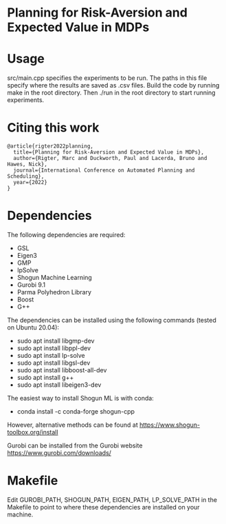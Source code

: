 # Planning for Risk-Aversion and Expected Value in MDPs

# Usage
src/main.cpp specifies the experiments to be run. The paths in this file specify where the results are saved as .csv files. Build the code by running make in the root directory. Then ./run in the root directory to start running experiments.

# Citing this work
```
@article{rigter2022planning,
  title={Planning for Risk-Aversion and Expected Value in MDPs},
  author={Rigter, Marc and Duckworth, Paul and Lacerda, Bruno and Hawes, Nick},
  journal={International Conference on Automated Planning and Scheduling},
  year={2022}
}
```

# Dependencies
The following dependencies are required:
- GSL
- Eigen3
- GMP
- lpSolve
- Shogun Machine Learning
- Gurobi 9.1
- Parma Polyhedron Library
- Boost
- G++

The dependencies can be installed using the following commands (tested on Ubuntu 20.04):
- sudo apt install libgmp-dev
- sudo apt install libppl-dev
- sudo apt install lp-solve
- sudo apt install libgsl-dev
- sudo apt install libboost-all-dev
- sudo apt install g++
- sudo apt install libeigen3-dev

The easiest way to install Shogun ML is with conda:
- conda install -c conda-forge shogun-cpp

However, alternative methods can be found at https://www.shogun-toolbox.org/install

Gurobi can be installed from the Gurobi website https://www.gurobi.com/downloads/

# Makefile
Edit GUROBI_PATH, SHOGUN_PATH, EIGEN_PATH, LP_SOLVE_PATH in the Makefile to point to where these dependencies are installed on your machine.



